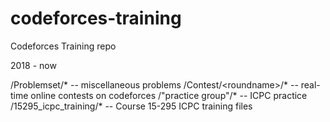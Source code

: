 # codeforces-training
Codeforces Training repo

2018 - now

/Problemset/* -- miscellaneous problems
/Contest/\<roundname\>/* -- real-time online contests on codeforces
/"practice group"/* -- ICPC practice
/15295_icpc_training/* -- Course 15-295 ICPC training files
